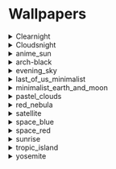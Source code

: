 # Wallpapers
<details><summary>Clearnight</summary><img alt="Clearnight" src="Clearnight.jpg"/></details>
<details><summary>Cloudsnight</summary><img alt="Cloudsnight" src="Cloudsnight.jpg"/></details>
<details><summary>anime_sun</summary><img alt="anime_sun" src="anime_sun.png"/></details>
<details><summary>arch-black</summary><img alt="arch-black" src="arch-black.png"/></details>
<details><summary>evening_sky</summary><img alt="evening_sky" src="evening_sky.png"/></details>
<details><summary>last_of_us_minimalist</summary><img alt="last_of_us_minimalist" src="last_of_us_minimalist.jpg"/></details>
<details><summary>minimalist_earth_and_moon</summary><img alt="minimalist_earth_and_moon" src="minimalist_earth_and_moon.jpg"/></details>
<details><summary>pastel_clouds</summary><img alt="pastel_clouds" src="pastel_clouds.jpg"/></details>
<details><summary>red_nebula</summary><img alt="red_nebula" src="red_nebula.jpg"/></details>
<details><summary>satellite</summary><img alt="satellite" src="satellite.png"/></details>
<details><summary>space_blue</summary><img alt="space_blue" src="space_blue.jpg"/></details>
<details><summary>space_red</summary><img alt="space_red" src="space_red.jpg"/></details>
<details><summary>sunrise</summary><img alt="sunrise" src="sunrise.png"/></details>
<details><summary>tropic_island</summary><img alt="tropic_island" src="tropic_island.jpg"/></details>
<details><summary>yosemite</summary><img alt="yosemite" src="yosemite.png"/></details>
